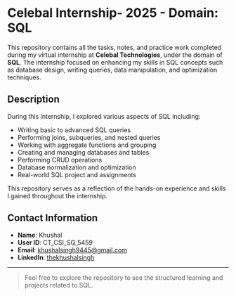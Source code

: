 # Celebal Internship- 2025 - Domain: SQL

This repository contains all the tasks, notes, and practice work completed during my virtual internship at **Celebal Technologies**, under the domain of **SQL**. The internship focused on enhancing my skills in SQL concepts such as database design, writing queries, data manipulation, and optimization techniques.

## Description

During this internship, I explored various aspects of SQL including:

- Writing basic to advanced SQL queries  
- Performing joins, subqueries, and nested queries  
- Working with aggregate functions and grouping  
- Creating and managing databases and tables  
- Performing CRUD operations  
- Database normalization and optimization  
- Real-world SQL project and assignments

This repository serves as a reflection of the hands-on experience and skills I gained throughout the internship.

## Contact Information

- **Name**: Khushal
- **User ID**: CT_CSI_SQ_5459
- **Email**: khushalsingh9445@gmail.com  
- **LinkedIn**: [thekhushalsingh](https://linkedin.com/in/thekhushalsingh)


---

> Feel free to explore the repository to see the structured learning and projects related to SQL.

